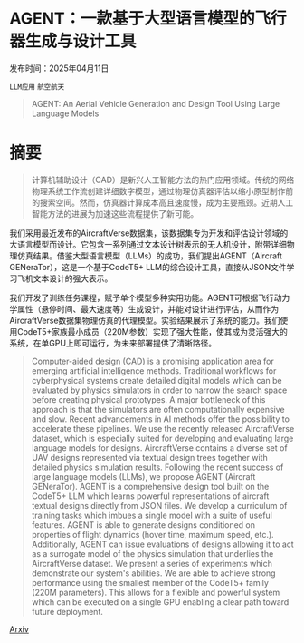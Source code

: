 # AGENT：一款基于大型语言模型的飞行器生成与设计工具

发布时间：2025年04月11日

`LLM应用` `航空航天`

> AGENT: An Aerial Vehicle Generation and Design Tool Using Large Language Models

# 摘要

> 计算机辅助设计（CAD）是新兴人工智能方法的热门应用领域。传统的网络物理系统工作流创建详细数字模型，通过物理仿真器评估以缩小原型制作前的搜索空间。然而，仿真器计算成本高且速度慢，成为主要瓶颈。近期人工智能方法的进展为加速这些流程提供了新可能。

我们采用最近发布的AircraftVerse数据集，该数据集专为开发和评估设计领域的大语言模型而设计。它包含一系列通过文本设计树表示的无人机设计，附带详细物理仿真结果。借鉴大型语言模型（LLMs）的成功，我们提出AGENT（Aircraft GENeraTor），这是一个基于CodeT5+ LLM的综合设计工具，直接从JSON文件学习飞机文本设计的强大表示。

我们开发了训练任务课程，赋予单个模型多种实用功能。AGENT可根据飞行动力学属性（悬停时间、最大速度等）生成设计，并能对设计进行评估，从而作为AircraftVerse数据集物理仿真的代理模型。实验结果展示了系统的能力。我们使用CodeT5+家族最小成员（220M参数）实现了强大性能，使其成为灵活强大的系统，在单GPU上即可运行，为未来部署提供了清晰路径。

> Computer-aided design (CAD) is a promising application area for emerging artificial intelligence methods. Traditional workflows for cyberphysical systems create detailed digital models which can be evaluated by physics simulators in order to narrow the search space before creating physical prototypes. A major bottleneck of this approach is that the simulators are often computationally expensive and slow. Recent advancements in AI methods offer the possibility to accelerate these pipelines. We use the recently released AircraftVerse dataset, which is especially suited for developing and evaluating large language models for designs. AircraftVerse contains a diverse set of UAV designs represented via textual design trees together with detailed physics simulation results. Following the recent success of large language models (LLMs), we propose AGENT (Aircraft GENeraTor). AGENT is a comprehensive design tool built on the CodeT5+ LLM which learns powerful representations of aircraft textual designs directly from JSON files. We develop a curriculum of training tasks which imbues a single model with a suite of useful features. AGENT is able to generate designs conditioned on properties of flight dynamics (hover time, maximum speed, etc.). Additionally, AGENT can issue evaluations of designs allowing it to act as a surrogate model of the physics simulation that underlies the AircraftVerse dataset. We present a series of experiments which demonstrate our system's abilities. We are able to achieve strong performance using the smallest member of the CodeT5+ family (220M parameters). This allows for a flexible and powerful system which can be executed on a single GPU enabling a clear path toward future deployment.

[Arxiv](https://arxiv.org/abs/2504.08981)